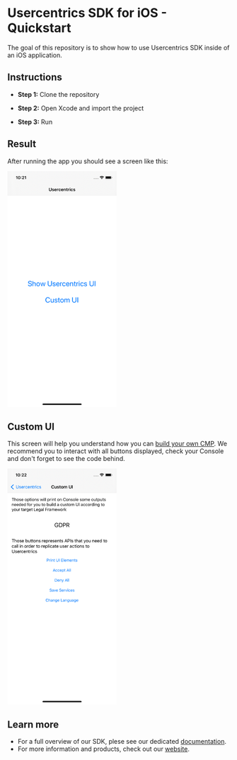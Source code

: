 # Usercentrics SDK for iOS - Quickstart

The goal of this repository is to show how to use Usercentrics SDK inside of an iOS application.

Instructions
------------

* **Step 1:** Clone the repository

* **Step 2:** Open Xcode and import the project

* **Step 3:** Run

Result
------------

After running the app you should see a screen like this:

<img src="main.png" height="534" width="247"/>

Custom UI
------------

This screen will help you understand how you can [build your own CMP](https://docs.usercentrics.com/cmp_in_app_sdk/latest/collect_consent/build_own_cmp/).
We recommend you to interact with all buttons displayed, check your Console and don't forget to see the code behind.

<img src="custom_ui.png" height="534" width="247"/>

Learn more
------------

- For a full overview of our SDK, plese see our dedicated [documentation](https://docs.usercentrics.com/cmp_in_app_sdk/latest/).
- For more information and products, check out our [website](https://usercentrics.com).

